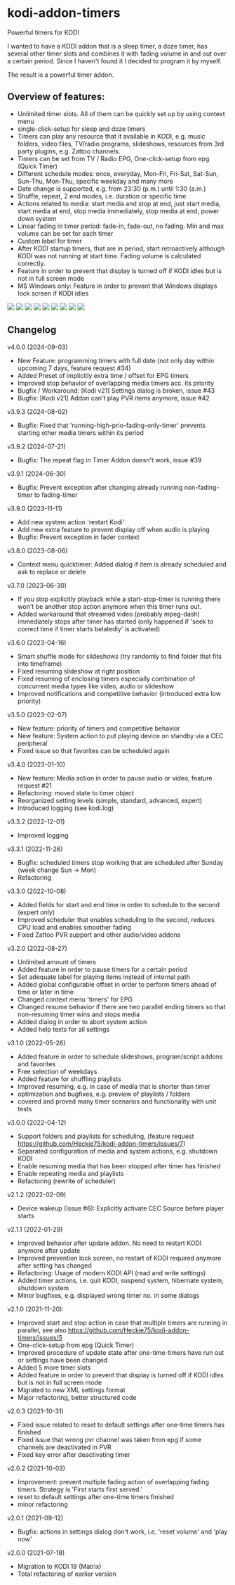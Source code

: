 # kodi-addon-timers
Powerful timers for KODI

I wanted to have a KODI addon that is a sleep timer, a doze timer, has several other timer slots and combines it with fading volume in and out over a certain period. Since I haven't found it I decided to program it by myself.

The result is a powerful timer addon.

## Overview of features:
* Unlimited timer slots. All of them can be quickly set up by using context menu
* single-click-setup for sleep and doze timers
* Timers can play any resource that it available in KODI, e.g. music folders, video files, TV/radio programs, slideshows, resources from 3rd party plugins, e.g. Zattoo channels.
* Timers can be set from TV / Radio EPG, One-click-setup from epg (Quick Timer)
* Different schedule modes: once, everyday, Mon-Fri, Fri-Sat, Sat-Sun, Sun-Thu, Mon-Thu, specific weekday and many more
* Date change is supported, e.g. from 23:30 (p.m.) until 1:30 (a.m.)
* Shuffle, repeat, 2 end modes, i.e. duration or specific time
* Actions related to media: start media and stop at end, just start media, start media at end, stop media immediately, stop media at end, power down system
* Linear fading in timer period: fade-in, fade-out, no fading. Min and max volume can be set for each timer
* Custom label for timer
* After KODI startup timers, that are in period, start retroactively although KODI was not running at start time. Fading volume is calculated correctly.
* Feature in order to prevent that display is turned off if KODI idles but is not in full screen mode
* MS Windows only: Feature in order to prevent that Windows displays lock screen if KODI idles

<img src="script.timers/resources/assets/screenshot_01.png?raw=true">

<img src="script.timers/resources/assets/screenshot_02.png?raw=true">

<img src="script.timers/resources/assets/screenshot_03.png?raw=true">

<img src="script.timers/resources/assets/screenshot_04.png?raw=true">

<img src="script.timers/resources/assets/screenshot_05.png?raw=true">

<img src="script.timers/resources/assets/screenshot_06.png?raw=true">

<img src="script.timers/resources/assets/screenshot_07.png?raw=true">

<img src="script.timers/resources/assets/screenshot_08.png?raw=true">

<img src="script.timers/resources/assets/screenshot_09.png?raw=true">

## Changelog
v4.0.0 (2024-09-03)
- New Feature: programming timers with full date (not only day within upcoming 7 days, feature request #34)
- Added Preset of implicitly extra time / offset for EPG timers
- Improved stop behavior of overlapping media timers acc. its priority
- Bugfix / Workaround: [Kodi v21] Settings dialog is broken, issue #43
- Bugfix: [Kodi v21] Addon can't play PVR items anymore, issue #42

v3.9.3 (2024-08-02)
- Bugfix: Fixed that 'running-high-prio-fading-only-timer' prevents starting other media timers within its period

v3.9.2 (2024-07-21)
- Bugfix: The repeat flag in Timer Addon doesn't work, issue #39

v3.9.1 (2024-06-30)
- Bugfix: Prevent exception after changing already running non-fading-timer to fading-timer

v3.9.0 (2023-11-11)
- Add new system action 'restart Kodi'
- Add new extra feature to prevent display off when audio is playing
- Bugfix: Prevent exception in fader context

v3.8.0 (2023-08-06)
- Context menu quicktimer: Added dialog if item is already scheduled and ask to replace or delete

v3.7.0 (2023-06-30)
- If you stop explicitly playback while a start-stop-timer is running there won't be another stop action anymore when this timer runs out.
- Added workaround that streamed video (probably mpeg-dash) immediately stops after timer has started (only happened if 'seek to correct time if timer starts belatedly' is activated)

v3.6.0 (2023-04-16)
- Smart shuffle mode for slideshows (try randomly to find folder that fits into timeframe)
- Fixed resuming slideshow at right position
- Fixed resuming of enclosing timers especially combination of concurrent media types like video, audio or slideshow
- Improved notifications and competitive behavior (introduced extra low priority)

v3.5.0 (2023-02-07)
- New feature: priority of timers and competitive behavior
- New feature: System action to put playing device on standby via a CEC peripheral
- Fixed issue so that favorites can be scheduled again

v3.4.0 (2023-01-10)
- New feature: Media action in order to pause audio or video, feature request #21
- Refactoring: moved state to timer object
- Reorganized setting levels (simple, standard, advanced, expert)
- Introduced logging (see kodi.log)

v3.3.2 (2022-12-01)
- Improved logging

v3.3.1 (2022-11-26)
- Bugfix: scheduled timers stop working that are scheduled after Sunday (week change Sun -> Mon)
- Refactoring

v3.3.0 (2022-10-08)
- Added fields for start and end time in order to schedule to the second (expert only)
- Improved scheduler that enables scheduling to the second, reduces CPU load and enables smoother fading
- Fixed Zattoo PVR support and other audio/video addons

v3.2.0 (2022-08-27)
- Unlimited amount of timers
- Added feature in order to pause timers for a certain period
- Set adequate label for playing items instead of internal path
- Added global configurable offset in order to perform timers ahead of time or later in time
- Changed context menu 'timers' for EPG
- Changed resume behavior if there are two parallel ending timers so that non-resuming timer wins and stops media
- Added dialog in order to abort system action
- Added help texts for all settings

v3.1.0 (2022-05-26)
- Added feature in order to schedule slideshows, program/script addons and favorites
- Free selection of weekdays
- Added feature for shuffling playlists
- Improved resuming, e.g. in case of media that is shorter than timer
- optimization and bugfixes, e.g. preview of playlists / folders
- covered and proved many timer scenarios and functionality with unit tests

v3.0.0 (2022-04-12)
- Support folders and playlists for scheduling, (feature request https://github.com/Heckie75/kodi-addon-timers/issues/7)
- Separated configuration of media and system actions, e.g. shutdown KODI
- Enable resuming media that has been stopped after timer has finished
- Enable repeating media and playlists
- Refactoring (rewrite of scheduler)

v2.1.2 (2022-02-09)
- Device wakeup (Issue #6): Explicitly activate CEC Source before player starts

v2.1.1 (2022-01-29)
- Improved behavior after update addon. No need to restart KODI anymore after update
- Improved prevention lock screen, no restart of KODI required anymore after setting has changed
- Refactoring: Usage of modern KODI API (read and write settings)
- Added timer actions, i.e. quit KODI, suspend system, hibernate system, shutdown system
- Minor bugfixes, e.g. displayed wrong timer no. in some dialogs

v2.1.0 (2021-11-20):
- Improved start and stop action in case that multiple timers are running in parallel, see also https://github.com/Heckie75/kodi-addon-timers/issues/5
- One-click-setup from epg (Quick Timer)
- Improved procedure of update state after one-time-timers have run out or settings have been changed
- Added 5 more timer slots
- Added feature in order to prevent that display is turned off if KODI idles but is not in full screen mode
- Migrated to new XML settings format
- Major refactoring, better structured code

v2.0.3 (2021-10-31)
- Fixed issue related to reset to default settings after one-time timers has finished
- Fixed issue that wrong pvr channel was taken from epg if some channels are deactivated in PVR
- Fixed key error after deactivating timer

v2.0.2 (2021-10-03)
- Improvement: prevent multiple fading action of overlapping fading timers. Strategy is 'First starts first served.'
- reset to default settings after one-time timers finished
- minor refactoring

v2.0.1 (2021-09-12)
- Bugfix: actions in settings dialog don't work, i.e. 'reset volume' and 'play now'

v2.0.0 (2021-07-18)
- Migration to KODI 19 (Matrix)
- Total refactoring of earlier version
